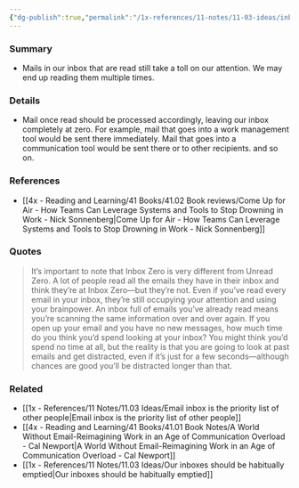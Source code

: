```yaml
---
{"dg-publish":true,"permalink":"/1x-references/11-notes/11-03-ideas/inbox-zero-is-different-from-unread-zero/","title":"Inbox Zero is different from unread zero","created":"2025-01-15T20:02:14.967+03:00","updated":"2025-01-17T22:52:16.521+03:00"}
---
```



### Summary
- Mails in our inbox that are read still take a toll on our attention. We may end up reading them multiple times. 

### Details
- Mail once read should be processed accordingly, leaving our inbox completely at zero. For example, mail that goes into a work management tool would be sent there immediately. Mail that goes into a communication tool would be sent there or to other recipients. and so on.

### References
- [[4x - Reading and Learning/41 Books/41.02 Book reviews/Come Up for Air - How Teams Can Leverage Systems and Tools to Stop Drowning in Work - Nick Sonnenberg\|Come Up for Air - How Teams Can Leverage Systems and Tools to Stop Drowning in Work - Nick Sonnenberg]]

### Quotes
> It’s important to note that Inbox Zero is very different from Unread Zero. A lot of people read all the emails they have in their inbox and think they’re at Inbox Zero—but they’re not. Even if you’ve read every email in your inbox, they’re still occupying your attention and using your brainpower. An inbox full of emails you’ve already read means you’re scanning the same information over and over again. If you open up your email and you have no new messages, how much time do you think you’d spend looking at your inbox? You might think you’d spend no time at all, but the reality is that you are going to look at past emails and get distracted, even if it’s just for a few seconds—although chances are good you’ll be distracted longer than that.


### Related
- [[1x - References/11 Notes/11.03 Ideas/Email inbox is the priority list of other people\|Email inbox is the priority list of other people]]
- [[4x - Reading and Learning/41 Books/41.01 Book Notes/A World Without Email-Reimagining Work in an Age of Communication Overload - Cal Newport\|A World Without Email-Reimagining Work in an Age of Communication Overload - Cal Newport]]
- [[1x - References/11 Notes/11.03 Ideas/Our inboxes should be habitually emptied\|Our inboxes should be habitually emptied]]